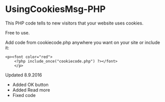 # UsingCookiesMsg-PHP
This PHP code tells to new visitors that your website uses cookies. 

Free to use. 

Add code from cookiecode.php anywhere you want on your site or include it:

    <p><font color="red">
		<?php include_once("cookiecode.php") ?></font>
		</p>


Updated 8.9.2016
  - Added OK button
  - Added Read more
  - Fixed code
